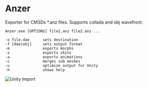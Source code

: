 Anzer
=====

Exporter for CM3Ds *.anz files. Supports collada and obj wavefront.

```
Anzer.exe [OPTIONS] file1.anz file2.anz ...

-o file.dae      sets destination
-f [dae|obj]     sets output format
-m               exports morphs
-s               exports skins
-a               exports animations
-c               merges sub meshes
-u				 optimize output for Unity
-h               shows help
```

![Unity Import](https://cdn.rawgit.com/EusthEnoptEron/Anzer/master/Anzer/Resources/cm3dunity.jpg)
